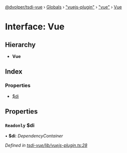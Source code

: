 [@dvolper/tsdi-vue](../README.md) › [Globals](../globals.md) › ["vuejs-plugin"](../modules/_vuejs_plugin_.md) › ["vue"](../modules/_vuejs_plugin_._vue_.md) › [Vue](_vuejs_plugin_._vue_.vue.md)

# Interface: Vue

## Hierarchy

* **Vue**

## Index

### Properties

* [$di](_vuejs_plugin_._vue_.vue.md#readonly-di)

## Properties

### `Readonly` $di

• **$di**: *DependencyContainer*

*Defined in [tsdi-vue/lib/vuejs-plugin.ts:28](https://github.com/DavidVollmers/typescript-dependency-injection/blob/6e805be/packages/tsdi-vue/lib/vuejs-plugin.ts#L28)*
